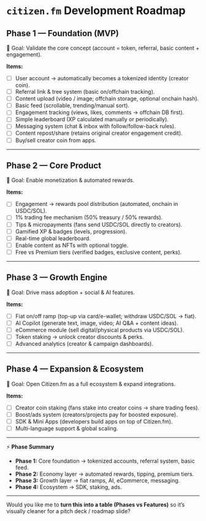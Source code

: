 # `citizen.fm` Development Roadmap

## **Phase 1 — Foundation (MVP)**

🎯 Goal: Validate the core concept (account = token, referral, basic content + engagement).

**Items:**
* [ ] User account → automatically becomes a tokenized identity (creator coin).
* [ ] Referral link & tree system (basic on/offchain tracking).
* [ ] Content upload (video / image; offchain storage, optional onchain hash).
* [ ] Basic feed (scrollable, trending/manual sort).
* [ ] Engagement tracking (views, likes, comments → offchain DB first).
* [ ] Simple leaderboard (XP calculated manually or periodically).
* [ ] Messaging system (chat & inbox with follow/follow-back rules).
* [ ] Content repost/share (retains original creator engagement credit).
* [ ] Buy/sell creator coin from apps.

---

## **Phase 2 — Core Product**

🎯 Goal: Enable monetization & automated rewards.

**Items:**
* [ ] Engagement → rewards pool distribution (automated, onchain in USDC/SOL).
* [ ] 1% trading fee mechanism (50% treasury / 50% rewards).
* [ ] Tips & micropayments (fans send USDC/SOL directly to creators).
* [ ] Gamified XP & badges (levels, progression).
* [ ] Real-time global leaderboard.
* [ ] Enable content as NFTs with optional toggle.
* [ ] Free vs Premium tiers (verified badges, exclusive content, perks).

---

## **Phase 3 — Growth Engine**

🎯 Goal: Drive mass adoption + social & AI features.

**Items:**
* [ ] Fiat on/off ramp (top-up via card/e-wallet; withdraw USDC/SOL → fiat).
* [ ] AI Copilot (generate text, image, video; AI Q&A + content ideas).
* [ ] eCommerce module (sell digital/physical products via USDC/SOL).
* [ ] Token staking → unlock creator discounts & perks.
* [ ] Advanced analytics (creator & campaign dashboards).

---

## **Phase 4 — Expansion & Ecosystem**

🎯 Goal: Open Citizen.fm as a full ecosystem & expand integrations.

**Items:**
* [ ] Creator coin staking (fans stake into creator coins → share trading fees).
* [ ] Boost/ads system (creators/projects pay for boosted exposure).
* [ ] SDK & Mini Apps (developers build apps on top of Citizen.fm).
* [ ] Multi-language support & global scaling.

---

⚡ **Phase Summary**

* **Phase 1:** Core foundation → tokenized accounts, referral system, basic feed.
* **Phase 2:** Economy layer → automated rewards, tipping, premium tiers.
* **Phase 3:** Growth layer → fiat ramps, AI, eCommerce, messaging.
* **Phase 4:** Ecosystem → SDK, staking, ads.
---

Would you like me to **turn this into a table (Phases vs Features)** so it’s visually cleaner for a pitch deck / roadmap slide?
